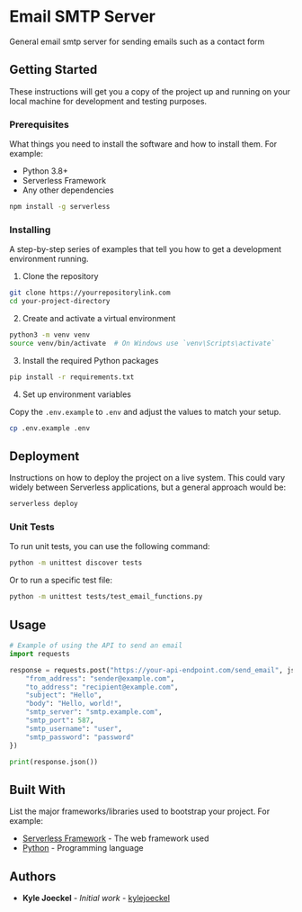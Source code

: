 
# Email SMTP Server

General email smtp server for sending emails such as a contact form

## Getting Started

These instructions will get you a copy of the project up and running on your local machine for development and testing purposes.

### Prerequisites

What things you need to install the software and how to install them. For example:

- Python 3.8+
- Serverless Framework
- Any other dependencies

```bash
npm install -g serverless
```

### Installing

A step-by-step series of examples that tell you how to get a development environment running.

1. Clone the repository

```bash
git clone https://yourrepositorylink.com
cd your-project-directory
```

2. Create and activate a virtual environment

```bash
python3 -m venv venv
source venv/bin/activate  # On Windows use `venv\Scripts\activate`
```

3. Install the required Python packages

```bash
pip install -r requirements.txt
```

4. Set up environment variables

Copy the `.env.example` to `.env` and adjust the values to match your setup.

```bash
cp .env.example .env
```

## Deployment

Instructions on how to deploy the project on a live system. This could vary widely between Serverless applications, but a general approach would be:

```bash
serverless deploy
```

### Unit Tests

To run unit tests, you can use the following command:

```bash
python -m unittest discover tests
```

Or to run a specific test file:

```bash
python -m unittest tests/test_email_functions.py
```

## Usage

```python
# Example of using the API to send an email
import requests

response = requests.post("https://your-api-endpoint.com/send_email", json={
    "from_address": "sender@example.com",
    "to_address": "recipient@example.com",
    "subject": "Hello",
    "body": "Hello, world!",
    "smtp_server": "smtp.example.com",
    "smtp_port": 587,
    "smtp_username": "user",
    "smtp_password": "password"
})

print(response.json())
```

## Built With

List the major frameworks/libraries used to bootstrap your project. For example:

- [Serverless Framework](https://www.serverless.com/) - The web framework used
- [Python](https://python.org/) - Programming language

## Authors

* **Kyle Joeckel** - *Initial work* - [kylejoeckel](https://github.com/kylejoeckel)

